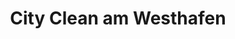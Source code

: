 ---
title: "City Clean am Westhafen"
url: /frankfurt-am-main/city-clean-am-westhafen/
shop: Wäscherei
---